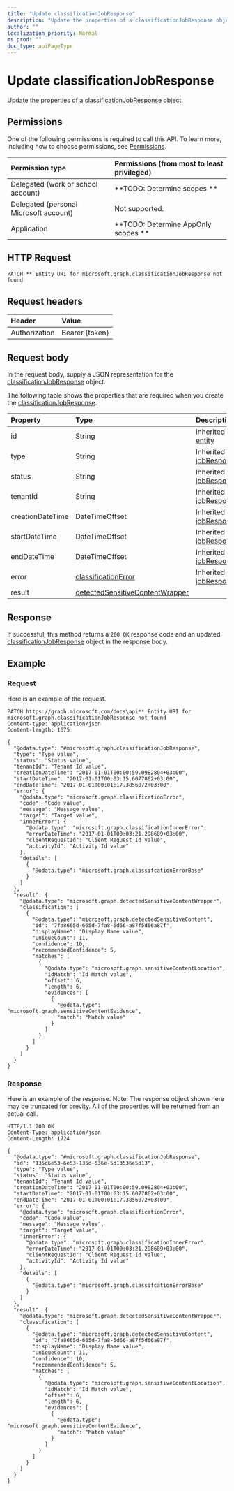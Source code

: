 ```yaml
---
title: "Update classificationJobResponse"
description: "Update the properties of a classificationJobResponse object."
author: ""
localization_priority: Normal
ms.prod: ""
doc_type: apiPageType
---
```


# Update classificationJobResponse

Update the properties of a [classificationJobResponse](../resources/classificationjobresponse.md) object.

## Permissions
One of the following permissions is required to call this API. To learn more, including how to choose permissions, see [Permissions](/concepts/permissions-reference.md).

|Permission type|Permissions (from most to least privileged)|
|:---|:---|
|Delegated (work or school account)|**TODO: Determine scopes **|
|Delegated (personal Microsoft account)|Not supported.|
|Application|**TODO: Determine AppOnly scopes **|

## HTTP Request
<!-- {
  "blockType": "ignored"
}
-->
``` http
PATCH ** Entity URI for microsoft.graph.classificationJobResponse not found
```

## Request headers
|Header|Value|
|:---|:---|
|Authorization|Bearer {token}|

## Request body
In the request body, supply a JSON representation for the [classificationJobResponse](../resources/classificationJobResponse.md) object.

The following table shows the properties that are required when you create the [classificationJobResponse](../resources/classificationjobresponse.md).

|Property|Type|Description|
|:---|:---|:---|
|id|String| Inherited from [entity](../resources/entity.md)|
|type|String| Inherited from [jobResponseBase](../resources/jobResponseBase.md)|
|status|String| Inherited from [jobResponseBase](../resources/jobResponseBase.md)|
|tenantId|String| Inherited from [jobResponseBase](../resources/jobResponseBase.md)|
|creationDateTime|DateTimeOffset| Inherited from [jobResponseBase](../resources/jobResponseBase.md)|
|startDateTime|DateTimeOffset| Inherited from [jobResponseBase](../resources/jobResponseBase.md)|
|endDateTime|DateTimeOffset| Inherited from [jobResponseBase](../resources/jobResponseBase.md)|
|error|[classificationError](../resources/classificationError.md)| Inherited from [jobResponseBase](../resources/jobResponseBase.md)|
|result|[detectedSensitiveContentWrapper](../resources/detectedSensitiveContentWrapper.md)||



## Response
If successful, this method returns a `200 OK` response code and an updated [classificationJobResponse](../resources/classificationjobresponse.md) object in the response body.

## Example

### Request
Here is an example of the request.
<!-- {
  "blockType": "request",
  "name": "update_classificationjobresponse"
}
-->
``` http
PATCH https://graph.microsoft.com/docs\api** Entity URI for microsoft.graph.classificationJobResponse not found
Content-type: application/json
Content-length: 1675

{
  "@odata.type": "#microsoft.graph.classificationJobResponse",
  "type": "Type value",
  "status": "Status value",
  "tenantId": "Tenant Id value",
  "creationDateTime": "2017-01-01T00:00:59.0982804+03:00",
  "startDateTime": "2017-01-01T00:03:15.6077862+03:00",
  "endDateTime": "2017-01-01T00:01:17.3856072+03:00",
  "error": {
    "@odata.type": "microsoft.graph.classificationError",
    "code": "Code value",
    "message": "Message value",
    "target": "Target value",
    "innerError": {
      "@odata.type": "microsoft.graph.classificationInnerError",
      "errorDateTime": "2017-01-01T00:03:21.298689+03:00",
      "clientRequestId": "Client Request Id value",
      "activityId": "Activity Id value"
    },
    "details": [
      {
        "@odata.type": "microsoft.graph.classifcationErrorBase"
      }
    ]
  },
  "result": {
    "@odata.type": "microsoft.graph.detectedSensitiveContentWrapper",
    "classification": [
      {
        "@odata.type": "microsoft.graph.detectedSensitiveContent",
        "id": "7fa8665d-665d-7fa8-5d66-a87f5d66a87f",
        "displayName": "Display Name value",
        "uniqueCount": 11,
        "confidence": 10,
        "recommendedConfidence": 5,
        "matches": [
          {
            "@odata.type": "microsoft.graph.sensitiveContentLocation",
            "idMatch": "Id Match value",
            "offset": 6,
            "length": 6,
            "evidences": [
              {
                "@odata.type": "microsoft.graph.sensitiveContentEvidence",
                "match": "Match value"
              }
            ]
          }
        ]
      }
    ]
  }
}
```

### Response
Here is an example of the response. Note: The response object shown here may be truncated for brevity. All of the properties will be returned from an actual call.
<!-- {
  "blockType": "response",
  "truncated": true
}
-->
``` http
HTTP/1.1 200 OK
Content-Type: application/json
Content-Length: 1724

{
  "@odata.type": "#microsoft.graph.classificationJobResponse",
  "id": "135d6e53-6e53-135d-536e-5d13536e5d13",
  "type": "Type value",
  "status": "Status value",
  "tenantId": "Tenant Id value",
  "creationDateTime": "2017-01-01T00:00:59.0982804+03:00",
  "startDateTime": "2017-01-01T00:03:15.6077862+03:00",
  "endDateTime": "2017-01-01T00:01:17.3856072+03:00",
  "error": {
    "@odata.type": "microsoft.graph.classificationError",
    "code": "Code value",
    "message": "Message value",
    "target": "Target value",
    "innerError": {
      "@odata.type": "microsoft.graph.classificationInnerError",
      "errorDateTime": "2017-01-01T00:03:21.298689+03:00",
      "clientRequestId": "Client Request Id value",
      "activityId": "Activity Id value"
    },
    "details": [
      {
        "@odata.type": "microsoft.graph.classifcationErrorBase"
      }
    ]
  },
  "result": {
    "@odata.type": "microsoft.graph.detectedSensitiveContentWrapper",
    "classification": [
      {
        "@odata.type": "microsoft.graph.detectedSensitiveContent",
        "id": "7fa8665d-665d-7fa8-5d66-a87f5d66a87f",
        "displayName": "Display Name value",
        "uniqueCount": 11,
        "confidence": 10,
        "recommendedConfidence": 5,
        "matches": [
          {
            "@odata.type": "microsoft.graph.sensitiveContentLocation",
            "idMatch": "Id Match value",
            "offset": 6,
            "length": 6,
            "evidences": [
              {
                "@odata.type": "microsoft.graph.sensitiveContentEvidence",
                "match": "Match value"
              }
            ]
          }
        ]
      }
    ]
  }
}
```

